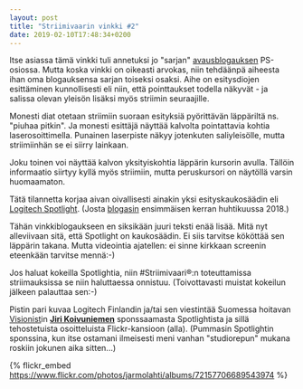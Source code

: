 ```yaml
---
layout: post
title: "Striimivaarin vinkki #2"
date: 2019-02-10T17:48:34+0200
---
```


Itse asiassa tämä vinkki tuli annetuksi jo "sarjan" [avausblogauksen](/blogi/2019/01/striimivaari-vinkkailee/) PS-osiossa. Mutta koska vinkki on oikeasti arvokas, niin tehdäänpä aiheesta ihan oma blogauksensa sarjan toiseksi osaksi. Aihe on esitysdiojen esittäminen kunnollisesti eli niin, että pointtaukset todella näkyvät - ja salissa olevan yleisön lisäksi myös striimin seuraajille.<!--more-->

Monesti diat otetaan striimiin suoraan esityksiä pyörittävän läppäriltä ns. "piuhaa pitkin". Ja monesti esittäjä näyttää kalvolta pointattavia kohtia laserosoittimella. Punainen laserpiste näkyy jotenkuten saliyleisölle, mutta striimiinhän se ei siirry lainkaan.

Joku toinen voi näyttää kalvon yksityiskohtia läppärin kursorin avulla. Tällöin informaatio siirtyy kyllä myös striimiin, mutta peruskursori on näytöllä varsin huomaamaton.

Tätä tilannetta korjaa aivan oivallisesti ainakin yksi esityskaukosäädin eli [Logitech Spotlight](https://www.logitech.com/fi-fi/product/spotlight-presentation-remote). (Josta [blogasin](/blogi/2018/04/screeniosoittelut-nakymaan/) ensimmäisen kerran huhtikuussa 2018.)

Tähän vinkkiblogaukseen en siksikään juuri teksti enää lisää. Mitä nyt alleviivaan sitä, että Spotlight on kaukosäädin. Ei siis tarvitse kököttää sen läppärin takana. Mutta videointia ajatellen: ei sinne kirkkaan screenin eteenkään tarvitse mennä:-)

Jos haluat kokeilla Spotlightia, niin #Striimivaari®:n toteuttamissa striimauksissa se niin haluttaessa onnistuu. (Toivottavasti muistat kokeilun jälkeen palauttaa sen:-)

Pistin pari kuvaa Logitech Finlandin ja/tai sen viestintää Suomessa hoitavan [Visionist](https://visionist.fi/)in [**Jiri Koivuniemen**](https://www.linkedin.com/in/jirikoivuniemi/) sponssaamasta Spotlightista ja sillä tehostetuista osoitteluista Flickr-kansioon (alla). (Pummasin Spotlightin sponssina, kun itse ostamani ilmeisesti meni vanhan "studiorepun" mukana roskiin jokunen aika sitten...)

{% flickr_embed https://www.flickr.com/photos/jarmolahti/albums/72157706689543974  %}